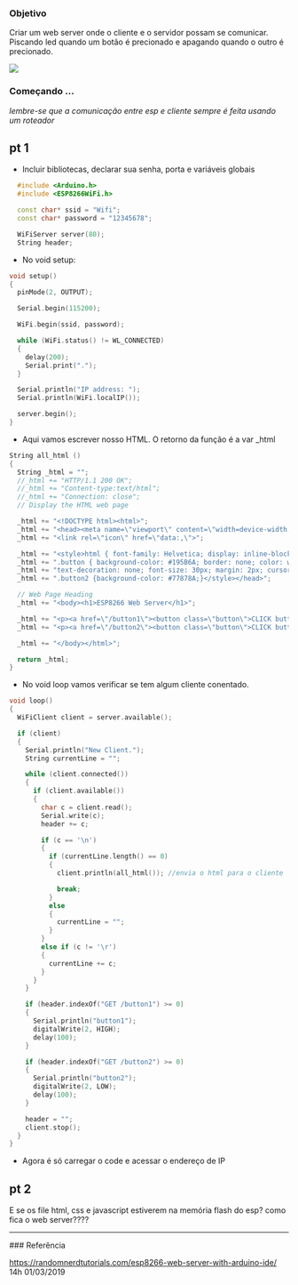 ### Objetivo
Criar um web server onde o cliente e o servidor possam se comunicar. Piscando led quando um botão é precionado e apagando quando o outro é precionado.

![](https://github.com/CAS-IEEE-UFJF/Server/blob/master/img_video/ezgif.com-video-to-gif.gif)


### Começando ...
<i>lembre-se que a comunicação entre esp e cliente sempre é feita usando um roteador</i>

## pt 1

* Incluir bibliotecas, declarar sua senha, porta e variáveis globais

```C++
  #include <Arduino.h>
  #include <ESP8266WiFi.h>

  const char* ssid = "Wifi";
  const char* password = "12345678";

  WiFiServer server(80);
  String header;
```

* No void setup:

``` C++
void setup()
{
  pinMode(2, OUTPUT);

  Serial.begin(115200);

  WiFi.begin(ssid, password);

  while (WiFi.status() != WL_CONNECTED)
  {
    delay(200);
    Serial.print(".");
  }

  Serial.println("IP address: ");
  Serial.println(WiFi.localIP());

  server.begin();
}
```

* Aqui vamos escrever nosso HTML. O retorno da função é a var _html

``` C++
String all_html ()
{
  String _html = "";
  //_html += "HTTP/1.1 200 OK";
  //_html += "Content-type:text/html";
  //_html += "Connection: close";
  // Display the HTML web page

  _html += "<!DOCTYPE html><html>";
  _html += "<head><meta name=\"viewport\" content=\"width=device-width, initial-scale=1\">";
  _html += "<link rel=\"icon\" href=\"data:,\">";

  _html += "<style>html { font-family: Helvetica; display: inline-block; margin: 0px auto; text-align: center;}";
  _html += ".button { background-color: #195B6A; border: none; color: white; padding: 16px 40px;";
  _html += "text-decoration: none; font-size: 30px; margin: 2px; cursor: pointer;}";
  _html += ".button2 {background-color: #77878A;}</style></head>";

  // Web Page Heading
  _html += "<body><h1>ESP8266 Web Server</h1>";

  _html += "<p><a href=\"/button1\"><button class=\"button\">CLICK button 1</button></a></p>";
  _html += "<p><a href=\"/button2\"><button class=\"button\">CLICK button 2</button></a></p>";

  _html += "</body></html>";

  return _html;
}
```

* No void loop vamos verificar se tem algum cliente conentado.

``` C++
void loop()
{
  WiFiClient client = server.available();

  if (client)
  {
    Serial.println("New Client.");
    String currentLine = "";

    while (client.connected())
    {
      if (client.available())
      {
        char c = client.read();
        Serial.write(c);
        header += c;

        if (c == '\n')
        {
          if (currentLine.length() == 0)
          {
            client.println(all_html()); //envia o html para o cliente

            break;
          }
          else
          {
            currentLine = "";
          }
        }
        else if (c != '\r')
        {
          currentLine += c;
        }
      }
    }

    if (header.indexOf("GET /button1") >= 0)
    {
      Serial.println("button1");
      digitalWrite(2, HIGH);
      delay(100);
    }

    if (header.indexOf("GET /button2") >= 0)
    {
      Serial.println("button2");
      digitalWrite(2, LOW);
      delay(100);
    }

    header = "";
    client.stop();
  }
}
```

* Agora é só carregar o code e acessar o endereço de IP

## pt 2

E se os file html, css e javascript estiverem na memória flash do esp? como fica o web server????

<hr>
### Referência

https://randomnerdtutorials.com/esp8266-web-server-with-arduino-ide/  14h 01/03/2019
